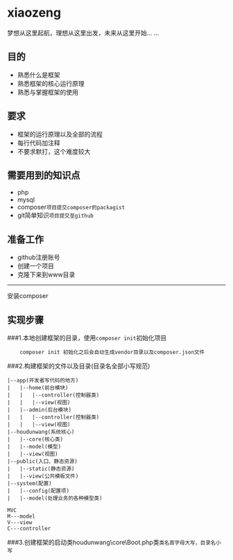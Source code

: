 # xiaozeng
梦想从这里起航，理想从这里出发，未来从这里开始... ...

目的
---
*   熟悉什么是框架
*   熟悉框架的核心运行原理
*   熟悉与掌握框架的使用

要求
---
*   框架的运行原理以及全部的流程
*   每行代码加注释
*   不要求默打，这个难度较大

需要用到的知识点
---
*   php
*   mysql
*   composer`项目提交composer的packagist`
*   git简单知识`项目提交至github`

准备工作
---
*   github注册账号
*   创建一个项目
*   克隆下来到www目录
-------------------
安装composer

实现步骤
---
###1.本地创建框架的目录，使用`composer init`初始化项目
```
    composer init 初始化之后会自动生成vendor目录以及composer.json文件
```
###2.构建框架的文件以及目录(目录名全部小写规范)
```
|--app(开发者写代码的地方)
|   |--home(前台模块)
|   |   |--controller(控制器类)
|   |   |--view(视图)
|   |--admin(后台模块)
|   |   |--controller(控制器类)
|   |   |--view(视图)
|--houdunwang(系统核心)
|   |--core(核心类)
|   |--model(模型)
|   |--view(视图)
|--public(入口、静态资源)
|   |--static(静态资源)
|   |--view(公共模板文件)
|--system(配置)
|   |--config(配置项)
|   |--model(处理业务的各种模型类)
```
```
MVC
M---model
V---view
C---controller
```
###3.创建框架的启动类houdunwang\core\Boot.php类`类名首字母大写，目录名小写`























